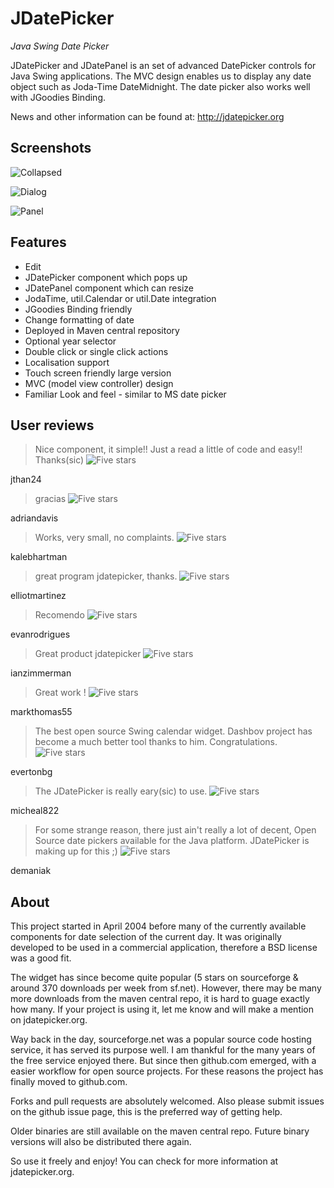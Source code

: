 JDatePicker
===========

*Java Swing Date Picker*

JDatePicker and JDatePanel is an set of advanced DatePicker controls for Java Swing applications. The MVC design enables us to display any date object such as Joda-Time DateMidnight. The date picker also works well with JGoodies Binding.

News and other information can be found at: http://jdatepicker.org

Screenshots
-----------

![Collapsed](https://raw.githubusercontent.com/JDatePicker/JDatePicker/master/site/jdatepicker3.jpg)

![Dialog](https://raw.githubusercontent.com/JDatePicker/JDatePicker/master/site/jdatepicker1.jpg)

![Panel](https://raw.githubusercontent.com/JDatePicker/JDatePicker/master/site/jdatepicker2.jpg)

Features
--------

* Edit
* JDatePicker component which pops up
* JDatePanel component which can resize
* JodaTime, util.Calendar or util.Date integration
* JGoodies Binding friendly
* Change formatting of date
* Deployed in Maven central repository
* Optional year selector
* Double click or single click actions
* Localisation support
* Touch screen friendly large version
* MVC (model view controller) design
* Familiar Look and feel - similar to MS date picker

User reviews
------------

> Nice component, it simple!! Just a read a little of code and easy!! Thanks(sic) ![Five stars](https://raw.githubusercontent.com/JDatePicker/JDatePicker/master/site/stars.png)

jthan24


> gracias ![Five stars](https://raw.githubusercontent.com/JDatePicker/JDatePicker/master/site/stars.png)

adriandavis


> Works, very small, no complaints. ![Five stars](https://raw.githubusercontent.com/JDatePicker/JDatePicker/master/site/stars.png)

kalebhartman


> great program jdatepicker, thanks. ![Five stars](https://raw.githubusercontent.com/JDatePicker/JDatePicker/master/site/stars.png)

elliotmartinez


> Recomendo ![Five stars](https://raw.githubusercontent.com/JDatePicker/JDatePicker/master/site/stars.png)

evanrodrigues


> Great product jdatepicker ![Five stars](https://raw.githubusercontent.com/JDatePicker/JDatePicker/master/site/stars.png)

ianzimmerman


> Great work ! ![Five stars](https://raw.githubusercontent.com/JDatePicker/JDatePicker/master/site/stars.png)

markthomas55


> The best open source Swing calendar widget. Dashbov project has become a much better tool thanks to him. Congratulations. ![Five stars](https://raw.githubusercontent.com/JDatePicker/JDatePicker/master/site/stars.png)

evertonbg


> The JDatePicker is really eary(sic) to use. ![Five stars](https://raw.githubusercontent.com/JDatePicker/JDatePicker/master/site/stars.png)

micheal822


> For some strange reason, there just ain't really a lot of decent, Open Source date pickers available for the Java platform. JDatePicker is making up for this ;) ![Five stars](https://raw.githubusercontent.com/JDatePicker/JDatePicker/master/site/stars.png)

demaniak

About
-----
This project started in April 2004 before many of the currently available components for date selection of the current day. It was originally developed to be used in a commercial application, therefore a BSD license was a good fit.

The widget has since become quite popular (5 stars on sourceforge & around 370 downloads per week from sf.net). However, there may be many more downloads from the maven central repo, it is hard to guage exactly how many. If your project is using it, let me know and will make a mention on jdatepicker.org.

Way back in the day, sourceforge.net was a popular source code hosting service, it has served its purpose well. I am thankful for the many years of the free service enjoyed there. But since then github.com emerged, with a easier workflow for open source projects. For these reasons the project has finally moved to github.com.

Forks and pull requests are absolutely welcomed. Also please submit issues on the github issue page, this is the preferred way of getting help. 

Older binaries are still available on the maven central repo. Future binary versions will also be distributed there again.

So use it freely and enjoy! You can check for more information at jdatepicker.org.
